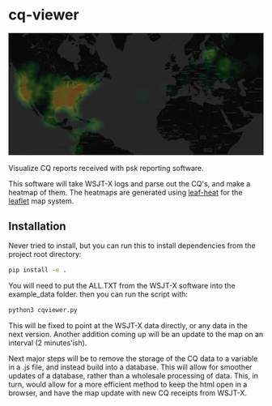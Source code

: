# cq-viewer

![CQ-Viewer image](./screenshot.png)

Visualize CQ reports received with psk reporting software.



This software will take WSJT-X logs and parse out the CQ's, and make a heatmap of them. The heatmaps are generated using [leaf-heat](https://github.com/Leaflet/Leaflet.heat) for the [leaflet](https://leafletjs.com/) map system.


## Installation
Never tried to install, but you can run this to install dependencies from the project root directory:
```sh
pip install -e .
```

You will need to put the ALL.TXT from the WSJT-X software into the example_data folder. then you can run the script with:
```sh
python3 cqviewer.py
```
This will be fixed to point at the WSJT-X data directly, or any data in the next version. Another addition coming up will be an update to the map on an interval (2 minutes'ish).

Next major steps will be to remove the storage of the CQ data to a variable in a .js file, and instead build into a database. This will allow for smoother updates of a database, rather than a wholesale processing of data. This, in turn, would allow for a more efficient method to keep the html open in a browser, and have the map update with new CQ receipts from WSJT-X.
